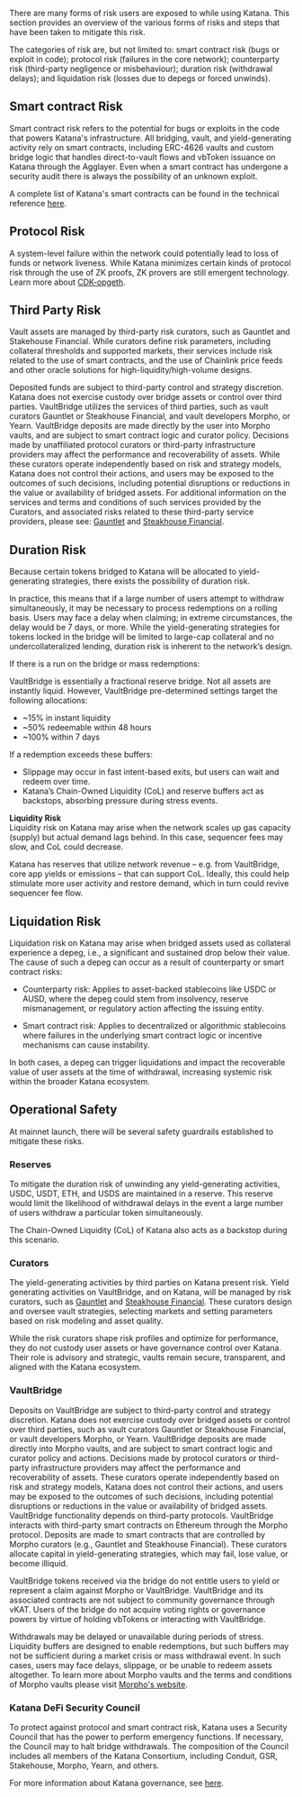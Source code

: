 There are many forms of risk users are exposed to while using Katana. This section provides an overview of the various forms of risks and steps that have been taken to mitigate this risk.

The categories of risk are, but not limited to: smart contract risk (bugs or exploit in code); protocol risk (failures in the core network); counterparty risk (third-party negligence or misbehaviour); duration risk (withdrawal delays); and liquidation risk (losses due to depegs or forced unwinds). 

## **Smart contract Risk**

Smart contract risk refers to the potential for bugs or exploits in the code that powers Katana's infrastructure. All bridging, vault, and yield-generating activity rely on smart contracts, including ERC-4626 vaults and custom bridge logic that handles direct-to-vault flows and vbToken issuance on Katana through the Agglayer. Even when a smart contract has undergone a security audit there is always the possibility of an unknown exploit.

A complete list of Katana's smart contracts can be found in the technical reference [here](../get-started/technical-reference-testnet.md). 

## **Protocol Risk**

A system-level failure within the network could potentially lead to loss of funds or network liveness. While Katana minimizes certain kinds of protocol risk through the use of ZK proofs, ZK provers are still emergent technology. Learn more about [CDK-opgeth](../core-concepts/cdk-opgeth.md).

## **Third Party Risk**

Vault assets are managed by third-party risk curators, such as Gauntlet and Stakehouse Financial. While curators define risk parameters, including collateral thresholds and supported markets, their services include risk related to the use of smart contracts, and the use of Chainlink price feeds and other oracle solutions for high-liquidity/high-volume designs.

Deposited funds are subject to third-party control and strategy discretion.  Katana does not exercise custody over bridge assets or control over third parties.  VaultBridge utilizes the services of third parties, such as vault curators Gauntlet or Steakhouse Financial, and vault developers Morpho, or Yearn.  VaultBridge deposits are made directly by the user into Morpho vaults, and are subject to smart contract logic and curator policy.  Decisions made by unaffiliated protocol curators or third-party infrastructure providers may affect the performance and recoverability of assets. While these curators operate independently based on risk and strategy models, Katana does not control their actions, and users may be exposed to the outcomes of such decisions, including potential disruptions or reductions in the value or availability of bridged assets. 
For additional information on the services and terms and conditions of such services provided by the Curators, and associated risks related to these third-party service providers, please see: [Gauntlet](https://www.gauntlet.xyz/tos/) and [Steakhouse Financial](https://kitchen.steakhouse.financial/tos/).  


## **Duration Risk**

Because certain tokens bridged to Katana will be allocated to yield-generating strategies, there exists the possibility of duration risk. 

In practice, this means that if a large number of users attempt to withdraw simultaneously, it may be necessary to process redemptions on a rolling basis. Users may face a delay when claiming; in extreme circumstances, the delay would be 7 days, or more. While the yield-generating strategies for tokens locked in the bridge will be limited to large-cap collateral and no undercollateralized lending, duration risk is inherent to the network’s design. 

If there is a run on the bridge or mass redemptions:

VaultBridge is essentially a fractional reserve bridge. Not all assets are instantly liquid. However, VaultBridge pre-determined settings target the following allocations:

* \~15% in instant liquidity  
* \~50% redeemable within 48 hours  
* \~100% within 7 days

If a redemption exceeds these buffers:

* Slippage may occur in fast intent-based exits, but users can wait and redeem over time.  
* Katana’s Chain-Owned Liquidity (CoL) and reserve buffers act as backstops, absorbing pressure during stress events.

**Liquidity Risk**   
Liquidity risk on Katana may arise when the network scales up gas capacity (supply) but actual demand lags behind. In this case, sequencer fees may slow, and CoL  could decrease.

Katana has reserves that utilize network revenue – e.g. from VaultBridge, core app yields or emissions – that can support CoL. Ideally, this could help stimulate more user activity and restore demand, which in turn could revive sequencer fee flow.  

## **Liquidation Risk**

Liquidation risk on Katana may arise when bridged assets used as collateral experience a depeg, i.e., a significant and sustained drop below their value. The cause of such a depeg can occur as a result of counterparty or smart contract risks:

* Counterparty risk: Applies to asset-backed stablecoins like USDC or AUSD, where the depeg could stem from insolvency, reserve mismanagement, or regulatory action affecting the issuing entity.

* Smart contract risk: Applies to decentralized or algorithmic stablecoins where failures in the underlying smart contract logic or incentive mechanisms can cause instability.

In both cases, a depeg can trigger liquidations and impact the recoverable value of user assets at the time of withdrawal, increasing systemic risk within the broader Katana ecosystem.

## **Operational Safety** 

At mainnet launch, there will be several safety guardrails established to mitigate these risks.

### **Reserves**

To mitigate the duration risk of unwinding any yield-generating activities, USDC, USDT, ETH, and USDS are maintained in a reserve. This reserve would limit the likelihood of withdrawal delays in the event a large number of users withdraw a particular token simultaneously.  

The Chain-Owned Liquidity (CoL) of Katana also acts as a backstop during this scenario.

### **Curators**

The yield-generating activities by third parties on Katana present risk.  Yield generating activities on VaultBridge, and on Katana, will be managed by risk curators, such as [Gauntlet](https://www.gauntlet.xyz) and [Steakhouse Financial](https://www.steakhouse.financial).  These curators design and oversee vault strategies, selecting markets and setting parameters based on risk modeling and asset quality. 

While the risk curators shape risk profiles and optimize for performance, they do not custody user assets or have governance control over Katana. Their role is advisory and strategic, vaults remain secure, transparent, and aligned with the Katana ecosystem.

### **VaultBridge**

Deposits on VaultBridge are subject to third-party control and strategy discretion.  Katana does not exercise custody over bridged assets or control over third parties, such as vault curators Gauntlet or Steakhouse Financial, or vault developers Morpho, or Yearn. VaultBridge deposits are made directly into Morpho vaults, and are subject to smart contract logic and curator policy and actions.  Decisions made by protocol curators or third-party infrastructure providers may affect the performance and recoverability of assets. These curators operate independently based on risk and strategy models, Katana does not control their actions, and users may be exposed to the outcomes of such decisions, including potential disruptions or reductions in the value or availability of bridged assets.  VaultBridge functionality depends on third-party protocols.  VaultBridge interacts with third-party smart contracts on Ethereum through the Morpho protocol. Deposits are made to smart contracts that are controlled by Morpho curators (e.g., Gauntlet and Steakhouse Financial). These curators allocate capital in yield-generating strategies, which may fail, lose value, or become illiquid. 

VaultBridge tokens received via the bridge do not entitle users to yield or represent a claim against Morpho or VaultBridge.  VaultBridge and its associated contracts are not subject to community governance through vKAT. Users of the bridge do not acquire voting rights or governance powers by virtue of holding vbTokens or interacting with VaultBridge.

Withdrawals may be delayed or unavailable during periods of stress.  Liquidity buffers are designed to enable redemptions, but such buffers may not be sufficient during a market crisis or mass withdrawal event. In such cases, users may face delays, slippage, or be unable to redeem assets altogether. 
To learn more about Morpho vaults and the terms and conditions of Morpho vaults please visit [Morpho's website](https://morpho.org/).

### **Katana DeFi Security Council**

To protect against protocol and smart contract risk, Katana uses a Security Council that has the power to perform emergency functions.  If necessary, the Council may to halt bridge withdrawals. The composition of the Council includes all members of the Katana Consortium, including Conduit, GSR, Stakehouse, Morpho, Yearn, and others. 

For more information about Katana governance, see [here](../core-concepts/governance.md). 